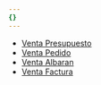 ```yaml
---
{}
---
```

   
* [Venta Presupuesto](../pySage50e/Documentos/Venta%20Presupuesto.md)   
 * [Venta Pedido](../pySage50e/Documentos/Venta%20Pedido.md)   
 * [Venta Albaran](../pySage50e/Documentos/Venta%20Albaran.md)   
 * [Venta Factura](../pySage50e/Documentos/Venta%20Factura.md)